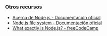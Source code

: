 ### Otros recursos

- [Acerca de Node.js - Documentación oficial](https://nodejs.org/es/about/)
- [Node.js file system - Documentación oficial](https://nodejs.org/api/fs.html)
- [What exactly is Node.js? - freeCodeCamp](https://medium.freecodecamp.org/what-exactly-is-node-js-ae36e97449f5)
